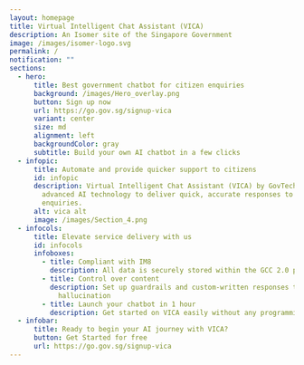 ```yaml
---
layout: homepage
title: Virtual Intelligent Chat Assistant (VICA)
description: An Isomer site of the Singapore Government
image: /images/isomer-logo.svg
permalink: /
notification: ""
sections:
  - hero:
      title: Best government chatbot for citizen enquiries
      background: /images/Hero_overlay.png
      button: Sign up now
      url: https://go.gov.sg/signup-vica
      variant: center
      size: md
      alignment: left
      backgroundColor: gray
      subtitle: Build your own AI chatbot in a few clicks
  - infopic:
      title: Automate and provide quicker support to citizens
      id: infopic
      description: Virtual Intelligent Chat Assistant (VICA) by GovTech leverages
        advanced AI technology to deliver quick, accurate responses to citizen
        enquiries.
      alt: vica alt
      image: /images/Section_4.png
  - infocols:
      title: Elevate service delivery with us
      id: infocols
      infoboxes:
        - title: Compliant with IM8
          description: All data is securely stored within the GCC 2.0 parameters
        - title: Control over content
          description: Set up guardrails and custom-written responses to minimise
            hallucination
        - title: Launch your chatbot in 1 hour
          description: Get started on VICA easily without any programming knowledge
  - infobar:
      title: Ready to begin your AI journey with VICA?
      button: Get Started for free
      url: https://go.gov.sg/signup-vica
---
```

